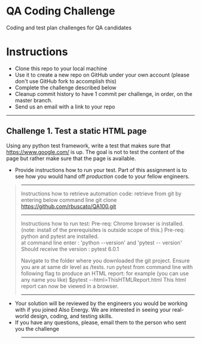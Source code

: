 # QA Coding Challenge
Coding and test plan challenges for QA candidates

# Instructions
- Clone this repo to your local machine
- Use it to create a new repo on GitHub under your own account (please don't use GitHub fork to accomplish this)
- Complete the challenge described below
- Cleanup commit history to have 1 commit per challenge, in order, on the master branch.
- Send us an email with a link to your repo

___
## Challenge 1. Test a static HTML page
Using any python test framework, write a test that makes sure that https://www.google.com/ is up. The goal is not to test the content of the page but rather make sure that the page is available.

* Provide instructions how to run your test. Part of this assignment is to see how you would hand off *production* code to your fellow engineers.

> *******************************************
> Instructions how to retrieve automation code:  retrieve from git by entering below command line
>                                                git clone https://github.com/rbuscato/QA100.git
> *******************************************
> Instructions how to run test:
> Pre-req: Chrome browser is installed.     (note: install of the prerequisites is outside scope of this.)
> Pre-req: python and pytest are installed.  
>  at command line enter :  'python --version' and 'pytest -- version'
>  Should receive the version : pytest 6.0.1
>
>  Navigate to the folder where you downloaded the git project. Ensure you are at same dir level as /tests.
>  run pytest from command line with following flag to produce an HTML report:
	for example (you can use any name you like)
	$pytest --html=ThisHTMLReport.html
>  This html report can now be viewed in a browser.
> ******************************************
>
* Your solution will be reviewed by the engineers you would be working with if you joined Also Energy. We are interested in seeing your real-world design, coding, and testing skills.
* If you have any questions, please, email them to the person who sent you the challenge

> **********************************************************************************
